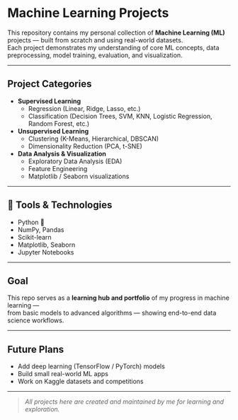 # Machine Learning Projects

This repository contains my personal collection of **Machine Learning (ML)** projects — built from scratch and using real-world datasets.  
Each project demonstrates my understanding of core ML concepts, data preprocessing, model training, evaluation, and visualization.

---

##  Project Categories
- **Supervised Learning**
  - Regression (Linear, Ridge, Lasso, etc.)
  - Classification (Decision Trees, SVM, KNN, Logistic Regression, Random Forest, etc.)
- **Unsupervised Learning**
  - Clustering (K-Means, Hierarchical, DBSCAN)
  - Dimensionality Reduction (PCA, t-SNE)
- **Data Analysis & Visualization**
  - Exploratory Data Analysis (EDA)
  - Feature Engineering
  - Matplotlib / Seaborn visualizations

---

## 🧩 Tools & Technologies
- Python 🐍  
- NumPy, Pandas  
- Scikit-learn  
- Matplotlib, Seaborn  
- Jupyter Notebooks  

---

##  Goal
This repo serves as a **learning hub and portfolio** of my progress in machine learning —  
from basic models to advanced algorithms — showing end-to-end data science workflows.

---

## Future Plans
- Add deep learning (TensorFlow / PyTorch) models  
- Build small real-world ML apps  
- Work on Kaggle datasets and competitions  

---

>  _All projects here are created and maintained by me for learning and exploration._
